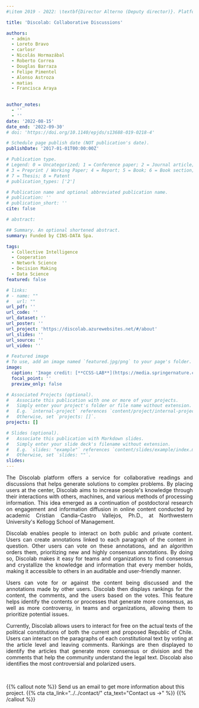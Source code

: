 ```yaml
---
#\item 2019 - 2022: \textbf{Director Alterno (Deputy director)}. Platform for decision making in higher education. FONDEF ID19I10413, CONICYT, Universidad del Desarrollo, Santiago, Chile. ($\approx$ USD 280.000)

title: 'Discolab: Collaborative Discussions'

authors:
  - admin
  - Loreto Bravo
  - carlosr
  - Nicolás Hormazábal
  - Roberto Correa
  - Douglas Barraza
  - Felipe Pimentel
  - Alonso Astroza
  - matias
  - Francisca Araya

  
author_notes:
  - ''
  - ''
date: '2022-08-15'
date_end: '2022-09-30'
# doi: 'https://doi.org/10.1140/epjds/s13688-019-0218-4'

# Schedule page publish date (NOT publication's date).
publishDate: '2017-01-01T00:00:00Z'

# Publication type.
# Legend: 0 = Uncategorized; 1 = Conference paper; 2 = Journal article;
# 3 = Preprint / Working Paper; 4 = Report; 5 = Book; 6 = Book section;
# 7 = Thesis; 8 = Patent
# publication_types: ['2']

# Publication name and optional abbreviated publication name.
# publication: ''
# publication_short: ''
cite: false

# abstract: 

## Summary. An optional shortened abstract.
summary: Funded by CINS-DATA Spa.

tags:
  - Collective Intelligence
  - Cooperation
  - Network Science
  - Decision Making
  - Data Science
featured: false

# links:
# - name: ""
#   url: ""
url_pdf: ''
url_code: ''
url_dataset: ''
url_poster: ''
url_project: 'https://discolab.azurewebsites.net/#/about'
url_slides: ''
url_source: ''
url_video: ''

# Featured image
# To use, add an image named `featured.jpg/png` to your page's folder.
image:
  caption: 'Image credit: [**CCSS-LAB**](https://media.springernature.com/full/springer-static/image/art%3A10.1140%2Fepjds%2Fs13688-019-0218-4/MediaObjects/13688_2019_218_Fig1_HTML.png?as=webp)'
  focal_point: ''
  preview_only: false

# Associated Projects (optional).
#   Associate this publication with one or more of your projects.
#   Simply enter your project's folder or file name without extension.
#   E.g. `internal-project` references `content/project/internal-project/index.md`.
#   Otherwise, set `projects: []`.
projects: []

# Slides (optional).
#   Associate this publication with Markdown slides.
#   Simply enter your slide deck's filename without extension.
#   E.g. `slides: "example"` references `content/slides/example/index.md`.
#   Otherwise, set `slides: ""`.
slides:
---
```


<style>
div {
  text-align: justify;
  text-justify: inter-word;
}
</style>


<div>
The Discolab platform offers a service for collaborative readings and discussions that helps generate solutions to complex problems. By placing users at the center, Discolab aims to increase people's knowledge through their interactions with others, machines, and various methods of processing information. This idea emerged as a continuation of postdoctoral research on engagement and information diffusion in online content conducted by academic Cristian Candia-Castro Vallejos, Ph.D., at Northwestern University's Kellogg School of Management.

Discolab enables people to interact on both public and private content. Users can create annotations linked to each paragraph of the content in question. Other users can vote on these annotations, and an algorithm orders them, prioritizing new and highly consensus annotations. By doing so, Discolab makes it easy for teams and organizations to find consensus and crystallize the knowledge and information that every member holds, making it accessible to others in an auditable and user-friendly manner.

Users can vote for or against the content being discussed and the annotations made by other users. Discolab then displays rankings for the content, the comments, and the users based on the votes. This feature helps identify the contents or processes that generate more consensus, as well as more controversy, in teams and organizations, allowing them to prioritize potential issues.

Currently, Discolab allows users to interact for free on the actual texts of the political constitutions of both the current and proposed Republic of Chile. Users can interact on the paragraphs of each constitutional text by voting at the article level and leaving comments. Rankings are then displayed to identify the articles that generate more consensus or division and the comments that help the community understand the legal text. Discolab also identifies the most controversial and polarized users.
</div>

<br>


{{% callout note %}}
Send us an email to get more information about this project.
{{% cta cta_link="../../contact/" cta_text="Contact us →" %}}
{{% /callout %}}

<!-- Supplementary notes can be added here, including [code and math](https://wowchemy.com/docs/content/writing-markdown-latex/). -->
